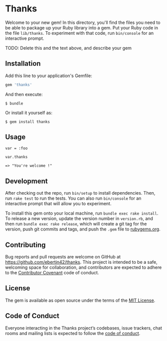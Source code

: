 # Thanks

Welcome to your new gem! In this directory, you'll find the files you need to be able to package up your Ruby library into a gem. Put your Ruby code in the file `lib/thanks`. To experiment with that code, run `bin/console` for an interactive prompt.

TODO: Delete this and the text above, and describe your gem

## Installation

Add this line to your application's Gemfile:

```ruby
gem 'thanks'
```

And then execute:

    $ bundle

Or install it yourself as:

    $ gem install thanks

## Usage

```
var = :foo

var.thanks

=> "You're welcome !"
```

## Development

After checking out the repo, run `bin/setup` to install dependencies. Then, run `rake test` to run the tests. You can also run `bin/console` for an interactive prompt that will allow you to experiment.

To install this gem onto your local machine, run `bundle exec rake install`. To release a new version, update the version number in `version.rb`, and then run `bundle exec rake release`, which will create a git tag for the version, push git commits and tags, and push the `.gem` file to [rubygems.org](https://rubygems.org).

## Contributing

Bug reports and pull requests are welcome on GitHub at https://github.com/ebertin42/thanks. This project is intended to be a safe, welcoming space for collaboration, and contributors are expected to adhere to the [Contributor Covenant](http://contributor-covenant.org) code of conduct.

## License

The gem is available as open source under the terms of the [MIT License](https://opensource.org/licenses/MIT).

## Code of Conduct

Everyone interacting in the Thanks project’s codebases, issue trackers, chat rooms and mailing lists is expected to follow the [code of conduct](https://github.com/[USERNAME]/thanks/blob/master/CODE_OF_CONDUCT.md).
